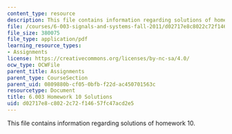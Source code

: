 ```yaml
---
content_type: resource
description: This file contains information regarding solutions of homework 10.
file: /courses/6-003-signals-and-systems-fall-2011/d02717e8c8022c72f14657fc47acd2e5_MIT6_003F11_sol10.pdf
file_size: 380075
file_type: application/pdf
learning_resource_types:
- Assignments
license: https://creativecommons.org/licenses/by-nc-sa/4.0/
ocw_type: OCWFile
parent_title: Assignments
parent_type: CourseSection
parent_uid: 0809880b-cf05-0bfb-f22d-ac450701563c
resourcetype: Document
title: 6.003 Homework 10 Solutions
uid: d02717e8-c802-2c72-f146-57fc47acd2e5
---
```

This file contains information regarding solutions of homework 10.